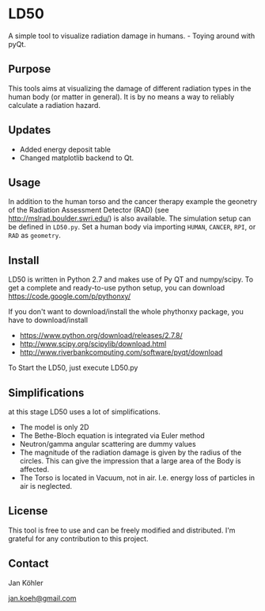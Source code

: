 LD50
====

A simple tool to visualize radiation damage in humans. - Toying around with pyQt.

Purpose
-------
This tools aims at visualizing the damage of different radiation types in the human body (or matter in general). It is by no means a way to reliably calculate a radiation hazard.

Updates
-------
* Added energy deposit table
* Changed matplotlib backend to Qt.

Usage
-------
In addition to the human torso and the cancer therapy example the geonetry of the Radiation Assessment Detector (RAD) (see http://mslrad.boulder.swri.edu/) is also available. The simulation setup can be defined in `LD50.py`.
Set a human body via importing `HUMAN`, `CANCER`, `RPI`, or `RAD` as `geometry`.

Install
-------
LD50 is written in Python 2.7 and makes use of Py QT and numpy/scipy.
To get a complete and ready-to-use python setup, you can download https://code.google.com/p/pythonxy/

If you don't want to download/install the whole phythonxy package, you have to download/install 
* https://www.python.org/download/releases/2.7.8/
* http://www.scipy.org/scipylib/download.html
* http://www.riverbankcomputing.com/software/pyqt/download

To Start the LD50, just execute LD50.py


Simplifications
---------------
at this stage LD50 uses a lot of simplifications.
* The model is only 2D
* The Bethe-Bloch equation is integrated via Euler method
* Neutron/gamma angular scattering are dummy values
* The magnitude of the radiation damage is given by the radius of the circles. This can give the impression that a large area of the Body is affected.
* The Torso is located in Vacuum, not in air. I.e. energy loss of particles in air is neglected.


License
-------
This tool is free to use and can be freely modified and distributed. I'm grateful for any contribution to this project.
    


Contact
-------

Jan Köhler

jan.koeh@gmail.com
